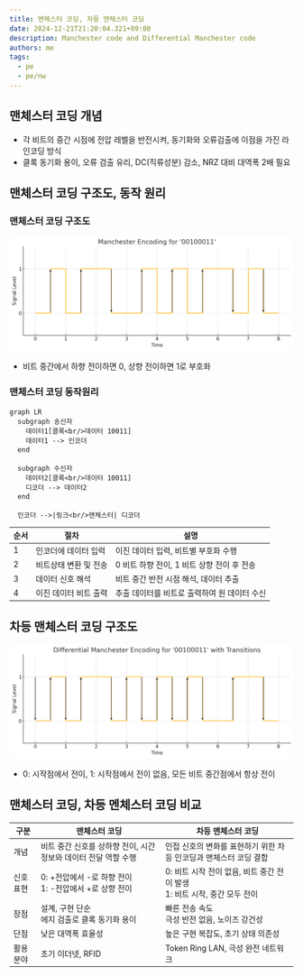 ```yaml
---
title: 맨체스터 코딩, 차등 맨체스터 코딩
date: 2024-12-21T21:20:04.321+09:00
description: Manchester code and Differential Manchester code
authors: me
tags:
  - pe
  - pe/nw
---
```


## 맨체스터 코딩 개념

- 각 비트의 중간 시점에 전압 레벨을 반전시켜, 동기화와 오류검출에 이점을 가진 라인코딩 방식
- 클록 동기화 용이, 오류 검출 유리, DC(직류성분) 감소, NRZ 대비 대역폭 2배 필요

## 맨체스터 코딩 구조도, 동작 원리

### 맨체스터 코딩 구조도

![Manchester code](./assets/manchester.png)

- 비트 중간에서 하향 전이하면 0, 상향 전이하면 1로 부호화

### 맨체스터 코딩 동작원리

```mermaid
graph LR
  subgraph 송신자
    데이터1[클록<br/>데이터 10011]
    데이터1 --> 인코더
  end

  subgraph 수신자
    데이터2[클록<br/>데이터 10011]
    디코더 --> 데이터2
  end

  인코더 -->|링크<br/>맨체스터| 디코더
```

| 순서 | 절차 | 설명 |
| --- | --- | --- |
| 1 | 인코더에 데이터 입력 | 이진 데이터 입력, 비트별 부호화 수행 |
| 2 | 비트상태 변환 및 전송 | 0 비트 하향 전이, 1 비트 상향 전이 후 전송 |
| 3 | 데이터 신호 해석 | 비트 중간 반전 시점 해석, 데이터 추출 |
| 4 | 이진 데이터 비트 출력 | 추출 데이터를 비트로 출력하여 원 데이터 수신 |

## 차등 맨체스터 코딩 구조도

![Difference Manchester code](./assets/differential-manchester.png)

- 0: 시작점에서 전이, 1: 시작점에서 전이 없음, 모든 비트 중간점에서 항상 전이

## 맨체스터 코딩, 차등 멘체스터 코딩 비교

| 구분 | 맨체스터 코딩 | 차등 맨체스터 코딩 |
| --- | --- | --- |
| 개념 | 비트 중간 신호를 상하향 전이, 시간 정보와 데이터 전달 역할 수행 | 인접 신호의 변화를 표현하기 위한 차등 인코딩과 맨체스터 코딩 결합 |
| 신호표현 | 0: +전압에서 -로 하향 전이<br/>1: -전압에서 +로 상향 전이 | 0: 비트 시작 전이 없음, 비트 중간 전이 발생<br/>1: 비트 시작, 중간 모두 전이 |
| 장점 | 설계, 구현 단순<br/>에지 검출로 클록 동기화 용이 | 빠른 전송 속도<br/>극성 반전 없음, 노이즈 강건성 |
| 단점 | 낮은 대역폭 효율성 | 높은 구현 복잡도, 초기 상태 의존성 |
| 활용 분야 | 초기 이더넷, RFID | Token Ring LAN, 극성 완전 네트워크 |
